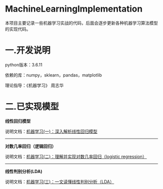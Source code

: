 # MachineLearningImplementation

本项目主要记录一些机器学习实战的代码，后面会逐步更新各种机器学习算法模型的实现代码。

# 一.开发说明

python版本：3.6.11

依赖的库：numpy，sklearn，pandas，matplotlib

理论指导：《机器学习》 周志华

# 二.已实现模型

**线性回归模型**

说明文档：[机器学习(一)：深入解析线性回归模型](https://blog.csdn.net/qq_42103091?spm=1000.2115.3001.5113)

------

**对数几率回归（逻辑回归）**

说明文档：[机器学习(二)：理解并实现对数几率回归（logistic regression）](https://blog.csdn.net/qq_42103091/article/details/109357159)

------

**线性判别分析(LDA)**

说明文档：[机器学习(三)：一文读懂线性判别分析（LDA）](https://blog.csdn.net/qq_42103091/article/details/109786330)